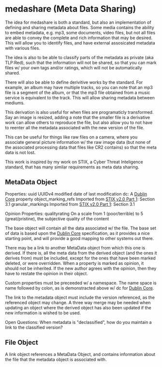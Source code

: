 # medashare (Meta Data Sharing)

The idea for medashare is both a standard, but also an implementation of defining and sharing metadata about files.  Some media contains the ability to embed metadata, e.g. mp3, some documents, video files, but not all files are able to convey the complete and rich information that may be desired.  This will allow you to identify files, and have external assosicated metadata with various files.

The idea is also to be able to classify parts of the metadata as private (aka TLP:Red), such that the information will not be shared, so that you can mark files w/ your own tags and/or ratings, which will not be automatically shared.

There will also be able to define derivitive works by the standard.  For example, an album may have multiple tracks, so you can note that an mp3 file is a segment of the album, or that the mp3 file obtained from a music service is equivalent to the track.  This will allow sharing metadata between mediums.

This derivation is also useful for when files are programaticly transformed.  Say an image is resized, adding a note that the smaller file is a derivative work can allow others to reproduce the file, but also allow you to not have to reenter all the metadata associated with the new version of the file.

This can be useful for things like raw files on a camera, where you associate general picture information w/ the raw image data (but none of the associated processing data that files like CR2 contains) so that the meta data is not lost.

This work is inspired by my work on STIX, a Cyber Threat Inteligence standard, that has many similar requirements as meta data sharing.

## MetaData Object

Properties:
uuid		UUIDv4
modified	date of last modification
dc:<prop>	A [Dublin Core] property
object_marking_refs	Imported from [STIX v2.0 Part 1]: Section 3.1
granular_markings	Imported from [STIX v2.0 Part 1]: Section 3.1

Opinion Properties:
qualityrating	On a scale from 1 (poor/terrible) to 5 (great/pristine), the subjective quality of the content

The base object will contain all the data associated w/ the file.  The base set of data is based upon the [Dublin Core] specification, as it provides a nice starting point, and will provide a good mapping to other systems out there.

There may be a link to another MetaData object from which this one is derived.  If there is, all the meta data from the derived object (and the ones it derives from) must be included, except for the ones that have been marked deleted, or were overridden.  When a property is marked as opinion, it should not be inherited.  If the new author agrees with the opinion, then they have to restate the opinion in their object.

Custom properties must be preceeded w/ a namespace.  The name space is name followed by colon, as is demonstracted above w/ dc for [Dublin Core].

The link to the metadata object must include the version referenced, as the referenced object may change.  A three way merge may be needed when updating an object where the derived object has also been updated if the new information is wished to be used.

Open Questions:  When metadata is "declassified", how do you maintain a link to the classified version?

## File Object

A link object references a MetaData Object, and contains information about the file that the metadata object is associated with.

[Dublin Core]: http://dublincore.org/documents/dces/
[STIX v2.0 Part 1]: http://docs.oasis-open.org/cti/stix/v2.0/cs01/part1-stix-core/stix-v2.0-cs01-part1-stix-core.html
